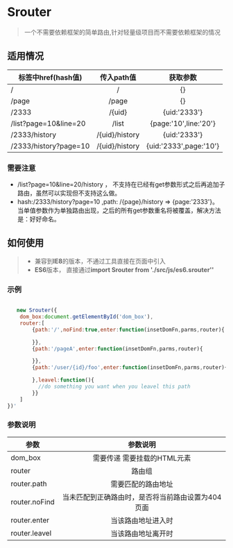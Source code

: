 # Srouter
>一个不需要依赖框架的简单路由,针对轻量级项目而不需要依赖框架的情况

## 适用情况
|<a>标签中href(hash值) |       传入path值      |     获取参数             |
|----------------------|:---------------------:|:------------------------:|
|     /            	   |    /	               | 		{}                |
|     /page            |    /page     	       |  		{}                |
|     /2333 	       |    /{uid}      	   |   	 {uid:'2333'}         |
|/list?page=10&line=20 |    /list     		   |{page:'10',line:'20'}	  |
|/2333/history         |    /{uid}/history     |{uid:'2333'}              |
|/2333/history?page=10 |    /{uid}/history     | {uid:'2333',page:'10'}   |

### 需要注意
* /list?page=10&line=20/history ， 不支持在已经有get参数形式之后再追加子路由，虽然可以实现但不支持这么做。
* hash:/2333/history?page=10 ,path: /{page}/history => {page:'2333'}。  当单值参数作为单独路由出现，之后的所有get参数重名将被覆盖，解决方法是：好好命名。

## 如何使用
> * 兼容到**IE8**的版本，不通过工具直接在页面中引入<scrpit>
> * **ES6**版本， 直接通过**import Srouter from './src/js/es6.srouter''**

### 示例
  ``` javascript

     new Srouter({
      dom_box:document.getElementById('dom_box'),
      router:[
          {path:'/',noFind:true,enter:function(insetDomFn,parms,router){

          }},
          {path:'/pageA',enter:function(insetDomFn,parms,router){

          }},
          {path:'/user/{id}/foo',enter:function(insetDomFn,parms,router){

          },leavel:function(){
            //do something you want when you leavel this path
          }}
      ]
  })'
```
### 参数说明
|参数                  |       参数说明        |
|----------------------|:---------------------:|
|dom_box               |需要传递 需要挂载的HTML元素    |
|router                |路由组                 |
|router.path           |需要匹配的路由地址     |
|router.noFind         |当未匹配到正确路由时，是否将当前路由设置为404页面|
|router.enter          |当该路由地址进入时     |
|router.leavel         |当该路由地址离开时     |